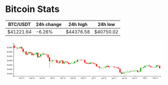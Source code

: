 # Bitcoin Stats

BTC/USDT|24h change|24h high|24h low|
|---|---|---|---|
|$41221.64|-6.26%|$44376.58|$40750.02|

<img src="./chart.svg">
